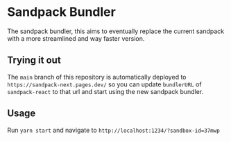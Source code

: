 # Sandpack Bundler

The sandpack bundler, this aims to eventually replace the current sandpack with a more streamlined and way faster version.

## Trying it out

The `main` branch of this repository is automatically deployed to `https://sandpack-next.pages.dev/` so you can update `bundlerURL` of `sandpack-react` to that url and start using the new sandpack bundler.

## Usage

Run `yarn start` and navigate to `http://localhost:1234/?sandbox-id=37mwp`

